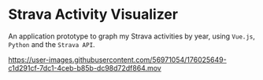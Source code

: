 # Strava Activity Visualizer
An application prototype to graph my Strava activities by year, using `Vue.js`, `Python` and the `Strava API`.



https://user-images.githubusercontent.com/56971054/176025649-c1d291cf-7dc1-4ceb-b85b-dc98d72df864.mov



